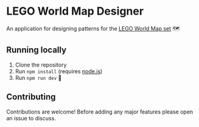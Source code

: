 # LEGO World Map Designer

An application for designing patterns for the [LEGO World Map set](https://www.lego.com/en-us/themes/art/world-map) 🗺

## Running locally

1. Clone the repository
1. Run `npm install` (requires [node.js](https://nodejs.org/))
1. Run `npm run dev` 🚀

## Contributing

Contributions are welcome! Before adding any major features please open an issue to discuss.